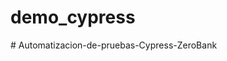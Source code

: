 # demo_cypress
#   A u t o m a t i z a c i o n - d e - p r u e b a s - C y p r e s s - Z e r o B a n k  
 
